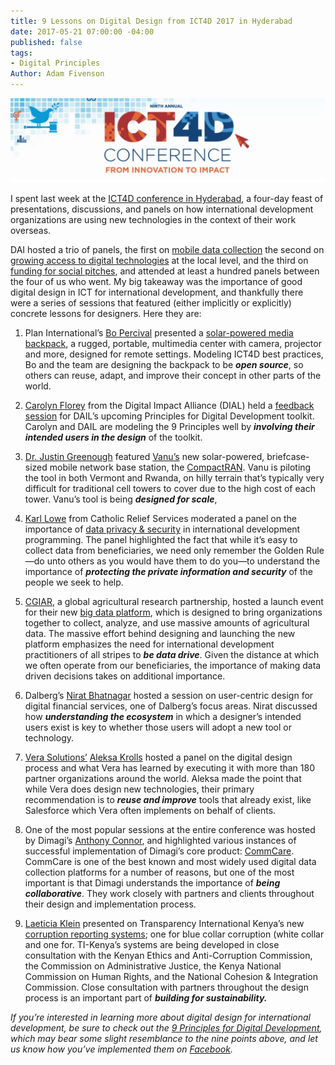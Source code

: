 ```yaml
---
title: 9 Lessons on Digital Design from ICT4D 2017 in Hyderabad
date: 2017-05-21 07:00:00 -04:00
published: false
tags:
- Digital Principles
Author: Adam Fivenson
---
```


![yes.JPG](/uploads/yes.JPG)

I spent last week at the [ICT4D conference in Hyderabad](https://2017ict4dconference.sched.com/), a four-day feast of presentations, discussions, and panels on how international development organizations are using new technologies in the context of their work overseas. 

DAI hosted a trio of panels, the first on [mobile data collection](http://sched.co/AIQu) the second on [growing access to digital technologies](http://sched.co/AIRP) at the local level, and the third on [funding for social pitches](http://sched.co/AIUb), and attended at least a hundred panels between the four of us who went. My big takeaway was the importance of good digital design in ICT for international development, and thankfully there were a series of sessions that featured (either implicitly or explicitly) concrete lessons for designers. Here they are: 

1. Plan International’s [Bo Percival](https://2017ict4dconference.sched.com/bo_percival) presented a [solar-powered media backpack](https://vimeo.com/148598914), a rugged, portable, multimedia center with camera, projector and more, designed for remote settings. Modeling ICT4D best practices, Bo and the team are designing the backpack to be **_open source_**, so others can reuse, adapt, and improve their concept in other parts of the world. 

2. [Carolyn Florey](https://www.linkedin.com/in/carolynf/) from the Digital Impact Alliance (DIAL) held a [feedback session](http://sched.co/AIR4) for DAIL’s upcoming Principles for Digital Development toolkit. Carolyn and DAIL are modeling the 9 Principles well by **_involving their intended users in the design_** of the toolkit. 

3. [Dr. Justin Greenough](https://2017ict4dconference.sched.com/speaker/jgreenough) featured [Vanu’s](http://www.vanu.com/) new solar-powered, briefcase-sized mobile network base station, the [CompactRAN](http://www.vanu.com/products/outdoor/compactran/). Vanu is piloting the tool in both Vermont and Rwanda, on hilly terrain that’s typically very difficult for traditional cell towers to cover due to the high cost of each tower. Vanu’s tool is being **_designed for scale_**, 

4. [Karl Lowe](https://www.linkedin.com/in/karlmlowe/) from Catholic Relief Services moderated a panel on the importance of [data privacy & security](http://sched.co/AE35) in international development programming. The panel highlighted the fact that while it’s easy to collect data from beneficiaries, we need only remember the Golden Rule—do unto others as you would have them to do you—to understand the importance of **_protecting the private information and security_** of the people we seek to help. 

5. [CGIAR](http://www.cgiar.org/), a global agricultural research partnership, hosted a launch event for their new [big data platform](http://bigdata.cgiar.org/), which is designed to bring organizations together to collect, analyze, and use massive amounts of agricultural data. The massive effort behind designing and launching the new platform emphasizes the need for international development practitioners of all stripes to **_be data drive_**. Given the distance at which we often operate from our beneficiaries, the importance of making data driven decisions takes on additional importance.  

6. Dalberg’s [Nirat Bhatnagar](https://www.linkedin.com/in/nirat/?ppe=1) hosted a session on user-centric design for digital financial services, one of  Dalberg’s focus areas. Nirat discussed how **_understanding the ecosystem_** in which a designer’s intended users exist is key to whether those users will adopt a new tool or technology. 

7. [Vera Solutions’]( http://www.verasolutions.org/) [Aleksa Krolls](https://2017ict4dconference.sched.com/speaker/aleksa1) hosted a panel on the digital design process and what Vera has learned by executing it with more than 180 partner organizations around the world. Aleksa made the point that while Vera does design new technologies, their primary recommendation is to **_reuse and improve_** tools that already exist, like Salesforce which Vera often implements on behalf of clients. 

8. One of the most popular sessions at the entire conference was hosted by Dimagi’s [Anthony Connor](https://www.dimagi.com/team/usa/anthony-connor/), and highlighted various instances of successful implementation of Dimagi’s core product: [CommCare](https://www.dimagi.com/products/). CommCare is one of the best known and most widely used digital data collection platforms for a number of reasons, but one of the most important is that Dimagi understands the importance of **_being collaborative_**. They work closely with partners and clients throughout their design and implementation process. 

9. [Laeticia Klein](https://www.linkedin.com/in/laeticia-klein-19070269/?ppe=1) presented on Transparency International Kenya’s new [corruption reporting systems](http://sched.co/AITw); one for blue collar corruption (white collar and one for. TI-Kenya’s systems are being developed in close consultation with the Kenyan Ethics and Anti-Corruption Commission, the Commission on Administrative Justice, the Kenya National Commission on Human Rights, and the National Cohesion & Integration Commission. Close consultation with partners throughout the design process is an important part of **_building for sustainability._**

*If you’re interested in learning more about digital design for international development, be sure to check out the [9 Principles for Digital Development](http://digitalprinciples.org/), which may bear some slight resemblance to the nine points above, and let us know how you’ve implemented them on [Facebook](http://www.facebook.com/DAIGlobal).*
